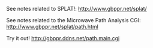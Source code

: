 See notes related to SPLAT!: http://www.gbppr.net/splat/

See notes related to the Microwave Path Analysis CGI: http://www.gbppr.net/splat/path.html

Try it out! http://gbppr.ddns.net/path.main.cgi
